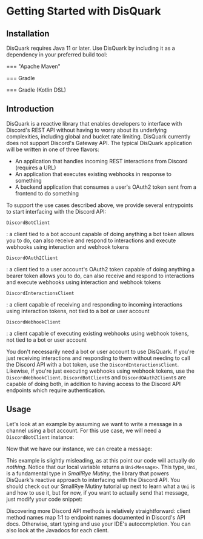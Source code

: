 # Getting Started with DisQuark

## Installation

DisQuark requires Java 11 or later. Use DisQuark by including it as a dependency in your preferred build tool:

=== "Apache Maven"

=== Gradle

=== Gradle (Kotlin DSL)

## Introduction

DisQuark is a reactive library that enables developers to interface with Discord's REST API without having to worry about its underlying complexities, including global and bucket rate limiting. DisQuark currently does not support Discord's Gateway API. The typical DisQuark application will be written in one of three flavors:

* An application that handles incoming REST interactions from Discord (requires a URL)
* An application that executes existing webhooks in response to something
* A backend application that consumes a user's OAuth2 token sent from a frontend to do something

To support the use cases described above, we provide several entrypoints to start interfacing with the Discord API:

`DiscordBotClient`

: a client tied to a bot account capable of doing anything a bot token allows you to do, can also receive and respond to interactions and execute webhooks using interaction and webhook tokens

`DiscordOAuth2Client`

: a client tied to a user account's OAuth2 token capable of doing anything a bearer token allows you to do, can also receive and respond to interactions and execute webhooks  using interaction and webhook tokens

`DiscordInteractionsClient`

: a client capable of receiving and responding to incoming interactions using interaction tokens, not tied to a bot or user account

`DiscordWebhookClient`

: a client capable of executing existing webhooks using webhook tokens, not tied to a bot or user account

You don't necessarily need a bot or user account to use DisQuark. If you're just receiving interactions and responding to them without needing to call the Discord API with a bot token, use the `DiscordInteractionsClient`. Likewise, if you're just executing webhooks using webhook tokens, use the `DiscordWebhookClient`. `DiscordBotClient`s and `DiscordOAuth2Client`s are capable of doing both, in addition to having access to the Discord API endpoints which require authentication.

## Usage

Let's look at an example by assuming we want to write a message in a channel using a bot account. For this use case, we will need a `DiscordBotClient` instance:

Now that we have our instance, we can create a message:

This example is slightly misleading, as at this point our code will actually do *nothing*. Notice that our local variable returns a `Uni<Message>`. This type, `Uni`, is a fundamental type in *SmallRye Mutiny*, the library that powers DisQuark's reactive approach to interfacing with the Discord API. You should check out our SmallRye Mutiny tutorial up next to learn what a `Uni` is and how to use it, but for now, if you want to actually send that message, just modify your code snippet: 

Discovering more Discord API methods is relatively straightforward: client method names map 1:1 to endpoint names documented in Discord's API docs. Otherwise, start typing and use your IDE's autocompletion. You can also look at the Javadocs for each client.